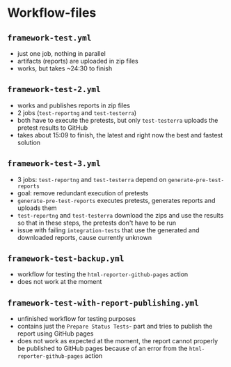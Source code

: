 # Workflow-files

## `framework-test.yml`

* just one job, nothing in parallel
* artifacts (reports) are uploaded in zip files
* works, but takes ~24:30 to finish

## `framework-test-2.yml`

* works and publishes reports in zip files
* 2 jobs (`test-reportng` and `test-testerra`)
* both have to execute the pretests, but only `test-testerra` uploads the pretest results to GitHub
* takes about 15:09 to finish, the latest and right now the best and fastest solution

## `framework-test-3.yml`

* 3 jobs: `test-reportng` and `test-testerra` depend on `generate-pre-test-reports`
* goal: remove redundant execution of pretests
* `generate-pre-test-reports` executes pretests, generates reports and uploads them
* `test-reportng` and `test-testerra` download the zips and use the results so that in these steps, the pretests don't
  have to be run
* issue with failing `integration-tests` that use the generated and downloaded reports, cause currently unknown

## `framework-test-backup.yml`
* workflow for testing the `html-reporter-github-pages` action
* does not work at the moment

## `framework-test-with-report-publishing.yml`

* unfinished workflow for testing purposes
* contains just the `Prepare Status Tests`- part and tries to publish the report using GitHub pages
* does not work as expected at the moment, the report cannot properly be published to GitHub pages because of an error from the `html-reporter-github-pages` action
